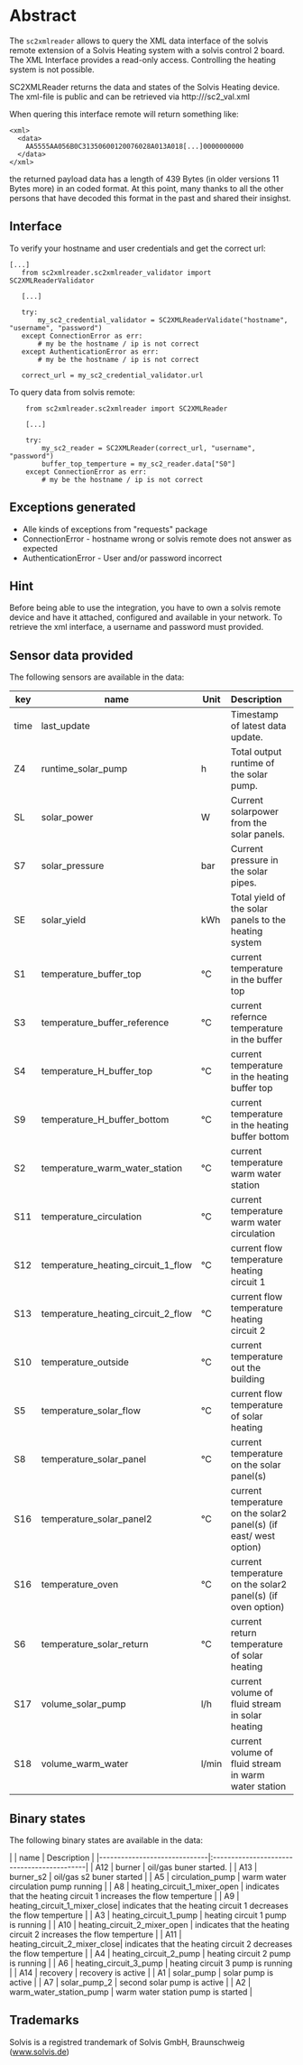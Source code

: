 # Abstract
The `sc2xmlreader` allows to query the XML data interface of the solvis remote extension of a Solvis Heating system with a 
solvis control 2 board. The XML Interface provides a read-only access. Controlling the heating system is not possible.

SC2XMLReader returns the data and states of the Solvis Heating device.
The xml-file is public and can be retrieved via http://<your-device-ip>/sc2_val.xml

When quering this interface remote will return something like: 
```
<xml>
  <data>
    AA5555AA056B0C31350600120076028A013A018[...]0000000000
  </data>
</xml>
```
the returned payload data has a length of 439 Bytes (in older versions 11 Bytes more) in an coded format. 
At this point, many thanks to all the other persons that have decoded this format in the past and shared their insighst.

## Interface
To verify your hostname and user credentials and get the correct url:
 ```
[...]
    from sc2xmlreader.sc2xmlreader_validator import SC2XMLReaderValidator

    [...]

    try:
        my_sc2_credential_validator = SC2XMLReaderValidate("hostname", "username", "password")
    except ConnectionError as err:
        # my be the hostname / ip is not correct
    except AuthenticationError as err:
        # my be the hostname / ip is not correct

    correct_url = my_sc2_credential_validator.url
```

To query data from solvis remote: 
```
    from sc2xmlreader.sc2xmlreader import SC2XMLReader

    [...]
    
    try:
        my_sc2_reader = SC2XMLReader(correct_url, "username", "password")
        buffer_top_temperture = my_sc2_reader.data["S0"]
    except ConnectionError as err:
        # my be the hostname / ip is not correct
```

## Exceptions generated
- Alle kinds of exceptions from "requests" package
- ConnectionError - hostname wrong or solvis remote does not answer as expected
- AuthenticationError - User and/or password incorrect

## Hint
Before being able to use the integration, you have to own a solvis remote device and have it attached, configured and available in your network. 
To retrieve the xml interface, a username and password must provided.   

## Sensor data provided
The following sensors are available in the data:

| key | name                         | Unit   | Description   |
|-----|------------------------------|--------|:-------------------------------------------|
| time| last_update                  |        | Timestamp of latest data update.                |
| Z4  | runtime_solar_pump           | h      | Total output runtime of the solar pump. |
| SL  | solar_power                  | W      | Current solarpower from the solar panels. |
| S7  | solar_pressure               | bar    | Current pressure in the solar pipes. |
| SE  | solar_yield                  | kWh    | Total yield of the solar panels to the heating system |
| S1  | temperature_buffer_top       | °C     | current temperature in the buffer top |
| S3  | temperature_buffer_reference | °C     | current refernce temperature in the buffer |
| S4  | temperature_H_buffer_top     | °C     | current temperature in the heating buffer top |
| S9  | temperature_H_buffer_bottom  | °C     | current temperature in the heating buffer bottom |
| S2  | temperature_warm_water_station | °C     | current temperature warm water station |
| S11 | temperature_circulation      | °C     | current temperature warm water circulation |
| S12 | temperature_heating_circuit_1_flow | °C     | current flow temperature heating circuit 1 |
| S13 | temperature_heating_circuit_2_flow | °C     | current flow temperature heating circuit 2 |
| S10 | temperature_outside          | °C     | current temperature out the building |
| S5  | temperature_solar_flow       | °C     | current flow temperature of solar heating  |
| S8  | temperature_solar_panel      | °C     | current temperature on the solar panel(s)  |
| S16 | temperature_solar_panel2     | °C     | current temperature on the solar2 panel(s) (if east/ west option) |
| S16 | temperature_oven             | °C     | current temperature on the solar2 panel(s) (if oven option) |
| S6  | temperature_solar_return     | °C     | current return temperature of solar heating  |
| S17 | volume_solar_pump            | l/h    | current volume of fluid stream in solar heating  |
| S18 | volume_warm_water            | l/min  | current volume of fluid stream in warm water station  |

## Binary states
The following binary states are available in the data:

|     | name                         | Description   |
|------------------------------|:-------------------------------------------|
| A12 | burner                       | oil/gas buner started. |
| A13 | burner_s2                    | oil/gas s2 buner started |
| A5  | circulation_pump             | warm water circulation pump running |
| A8  | heating_circuit_1_mixer_open | indicates that the heating circuit 1 increases the flow temperture |
| A9  | heating_circuit_1_mixer_close| indicates that the heating circuit 1 decreases the flow temperture |
| A3  | heating_circuit_1_pump       | heating circuit 1 pump is running |
| A10 | heating_circuit_2_mixer_open | indicates that the heating circuit 2 increases the flow temperture |
| A11 | heating_circuit_2_mixer_close| indicates that the heating circuit 2 decreases the flow temperture |
| A4  | heating_circuit_2_pump       | heating circuit 2 pump is running |
| A6  | heating_circuit_3_pump       | heating circuit 3 pump is running |
| A14 | recovery                     | recovery is active |
| A1  | solar_pump                   | solar pump is active |
| A7  | solar_pump_2                 | second solar pump is active |
| A2  | warm_water_station_pump      | warm water station pump is started |
  
## Trademarks
Solvis is a registred trandemark of Solvis GmbH, Braunschweig (www.solvis.de)
